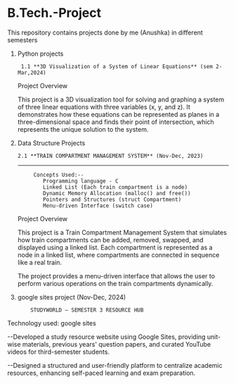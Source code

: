 # B.Tech.-Project
This repository contains projects done by me (Anushka) in different semesters


1. Python projects

        1.1 **3D Visualization of a System of Linear Equations** (sem 2- Mar,2024)

    Project Overview
    
    This project is a 3D visualization tool for solving and graphing a system of three linear equations with three variables (x, y, and z). 
    It demonstrates how these equations can be represented as planes in a three-dimensional space and finds their point of intersection, which represents the unique solution to the system.

2. Data Structure Projects
   

       2.1 **TRAIN COMPARTMENT MANAGEMENT SYSTEM** (Nov-Dec, 2023)
   --------------------------------------------------
            Concepts Used:--
               Programming language - C
               Linked List (Each train compartment is a node)
               Dynamic Memory Allocation (malloc() and free())
               Pointers and Structures (struct Compartment)
               Menu-driven Interface (switch case)
   
   Project Overview
    
      This project is a Train Compartment Management System that simulates how train compartments can be added, removed, swapped, and displayed using a linked list. 
        Each compartment is represented as a node in a linked list, where compartments are connected in sequence like a real train.
        
   The project provides a menu-driven interface that allows the user to perform various operations on the train compartments dynamically.

3. google sites project (Nov-Dec, 2024)
   
           STUDYWORLD – SEMESTER 3 RESOURCE HUB

Technology used: google sites

 --Developed a study resource website using Google Sites,
 providing unit-wise materials, previous years' question papers,
 and curated YouTube videos for third-semester students.
 
 --Designed a structured and user-friendly platform to centralize
 academic resources, enhancing self-paced learning and exam
 preparation.
